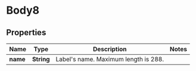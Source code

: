 
# Body8

## Properties
Name | Type | Description | Notes
------------ | ------------- | ------------- | -------------
**name** | **String** | Label&#39;s name. Maximum length is 288. | 



